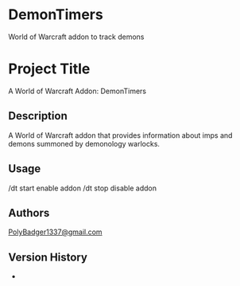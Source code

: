 # DemonTimers
World of Warcraft addon to track demons

# Project Title
A World of Warcraft Addon: DemonTimers

## Description
A World of Warcraft addon that provides information about imps and demons summoned by demonology warlocks.

## Usage
/dt start   enable addon
/dt stop    disable addon

## Authors
PolyBadger1337@gmail.com

## Version History
* 
